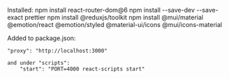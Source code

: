 Installed:
npm install react-router-dom@6
npm install --save-dev --save-exact prettier
npm install @reduxjs/toolkit
npm install @mui/material @emotion/react @emotion/styled @material-ui/icons @mui/icons-material

Added to package.json:
    
    "proxy": "http://localhost:3000"
    
    and under "scripts": 
        "start": "PORT=4000 react-scripts start"